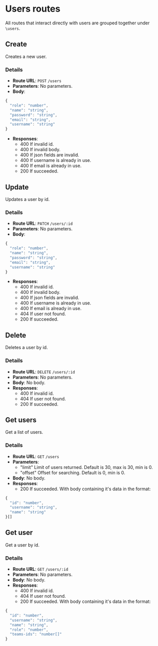 # Users routes

All routes that interact directly with users are grouped together under `\users`.

## Create

Creates a new user.

### Details

- **Route URL**: `POST` `/users`
- **Parameters**: No parameters.
- **Body**:

```js
{
  "role": "number",
  "name": "string",
  "password": "string",
  "email": "string",
  "username": "string"
}
```

- **Responses**:
  - 400 If invalid id.
  - 400 If invalid body.
  - 400 If json fields are invalid.
  - 400 If username is already in use.
  - 400 If email is already in use.
  - 200 If succeeded.

## Update

Updates a user by id.

### Details

- **Route URL**: `PATCH` `/users/:id`
- **Parameters**: No parameters.
- **Body**:

```js
{
  "role": "number",
  "name": "string",
  "password": "string",
  "email": "string",
  "username": "string"
}
```

- **Responses**:
  - 400 If invalid id.
  - 400 If invalid body.
  - 400 If json fields are invalid.
  - 400 If username is already in use.
  - 400 If email is already in use.
  - 404 If user not found.
  - 200 If succeeded.

## Delete

Deletes a user by id.

### Details

- **Route URL**: `DELETE` `/users/:id`
- **Parameters**: No parameters.
- **Body**: No body.
- **Responses**:
  - 400 If invalid id.
  - 404 If user not found.
  - 200 If succeeded.

## Get users

Get a list of users.

### Details

- **Route URL**: `GET` `/users`
- **Parameters**:
  - "limit" Limit of users returned. Default is 30, max is 30, min is 0.
  - "offset" Offset for searching. Default is 0, min is 0.
- **Body**: No body.
- **Responses**:
  - 200 If succeeded. With body containing it's data in the format:

```js
{
  "id": "number",
  "username": "string",
  "name": "string"
}[]
```

## Get user

Get a user by id.

### Details

- **Route URL**: `GET` `/users/:id`
- **Parameters**: No parameters.
- **Body**: No body.
- **Responses**:
  - 400 If invalid id.
  - 404 If user not found.
  - 200 If succeeded. With body containing it's data in the format:

```js
{
  "id": "number",
  "username": "string",
  "name": "string",
  "role": "number",
  "teams-ids": "number[]"
}
```
